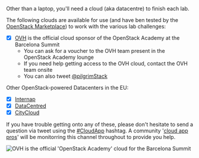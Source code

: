 Other than a laptop, you'll need a cloud (aka datacentre) to finish each lab.

The following clouds are available for use (and have ben tested by the [OpenStack Marketplace](https://www.openstack.org/marketplace/public-clouds/)) to work with the various lab challenges:

 - [x] [OVH](/ovh.md) is the official cloud sponsor of the OpenStack Academy at the Barcelona Summit
   - You can ask for a voucher to the OVH team present in the OpenStack Academy lounge 
   - If you need help getting access to the OVH cloud, contact the OVH team onsite
   - You can also tweet [@pilgrimStack](https://twitter.com/pilgrimstack)

Other OpenStack-powered Datacenters in the EU:

 - [x] [Internap](/internap.md)
 - [x] [DataCentred](/datacentred.md)
 - [x] [CityCloud](/citycloud.md)
 
 If you have trouble getting onto any of these, please don't hesitate to send a question via tweet using the [#CloudApp](https://twitter.com/hashtag/CloudApp) hashtag. A community '[cloud app pros](https://docs.google.com/presentation/d/1RBtAOjxmUh97fXrJlowvqVNmq2-8FxvBIHx2Dts1Jh8/pub?start=true&loop=true&delayms=1000)' will be monitorring this channel throughout to provide you help.

![OVH is the official 'OpenStack Academy' cloud for the Barcelona Summit](https://www.ovh.com/fr/news/logos/normal/logo-ovh-300DPI.png)
